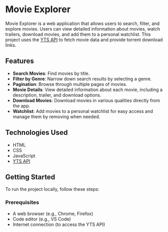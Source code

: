 # Movie Explorer

Movie Explorer is a web application that allows users to search, filter, and explore movies. Users can view detailed information about movies, watch trailers, download movies, and add them to a personal watchlist. This project uses the [YTS API](https://yts.mx/api) to fetch movie data and provide torrent download links.

## Features

- **Search Movies**: Find movies by title.
- **Filter by Genre**: Narrow down search results by selecting a genre.
- **Pagination**: Browse through multiple pages of movies.
- **Movie Details**: View detailed information about each movie, including a description, trailer, and download options.
- **Download Movies**: Download movies in various qualities directly from the app.
- **Watchlist**: Add movies to a personal watchlist for easy access and manage them by removing when needed.


## Technologies Used

- HTML
- CSS
- JavaScript
- [YTS API](https://yts.mx/api)

## Getting Started

To run the project locally, follow these steps:

### Prerequisites

- A web browser (e.g., Chrome, Firefox)
- Code editor (e.g., VS Code)
- Internet connection (to access the YTS API)

